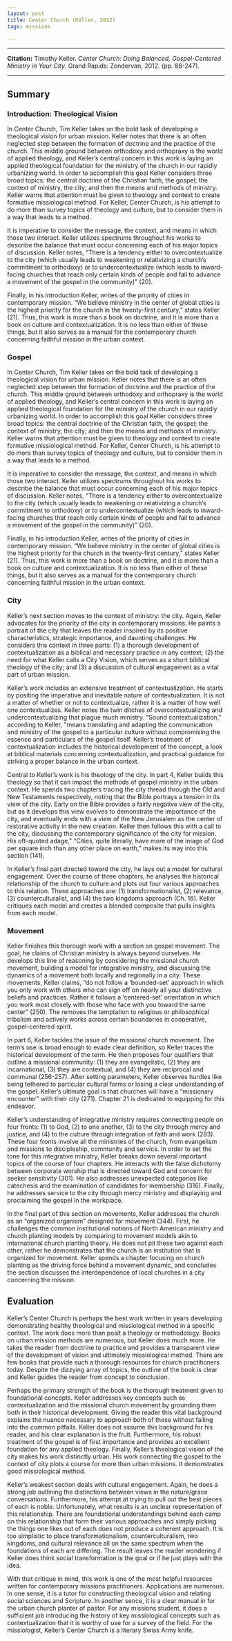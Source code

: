 ```yaml
---
layout: post
title: Center Church (Keller, 2012)
tags: missions 

---
```


---
**Citation:**
Timothy Keller. *Center Church: Doing Balanced, Gospel-Centered Ministry in Your City*. Grand Rapids: Zondervan, 2012. (pp. 88-247).

---

## Summary
### Introduction: Theological Vision
In Center Church, Tim Keller takes on the bold task of developing a theological vision for urban mission. Keller notes that there is an often neglected step between the formation of doctrine and the practice of the church. This middle ground between orthodoxy and orthopraxy is the world of applied theology, and Keller’s central concern in this work is laying an applied theological foundation for the ministry of the church in our rapidly urbanizing world. In order to accomplish this goal Keller considers three broad topics: the central doctrine of the Christian faith, the gospel; the context of ministry, the city; and then the means and methods of ministry. Keller warns that attention must be given to theology and context to create formative missiological method. For Keller, Center Church, is his attempt to do more than survey topics of theology and culture, but to consider them in a way that leads to a method.

It is imperative to consider the message, the context, and means in which those two interact. Keller utilizes spectrums throughout his works to describe the balance that must occur concerning each of his major topics of discussion. Keller notes, “There is a tendency either to overcontextualize to the city (which usually leads to weakening or relativizing a church’s commitment to orthodoxy) or to undercontextualize (which leads to inward-facing churches that reach only certain kinds of people and fail to advance a movement of the gospel in the community)” (20).

Finally, in his introduction Keller, writes of the priority of cities in contemporary mission. “We believe ministry in the center of global cities is the highest priority for the church in the twenty-first century,” states Keller (21). Thus, this work is more than a book on doctrine, and it is more than a book on culture and contextualization. It is no less than either of these things, but it also serves as a manual for the contemporary church concerning faithful mission in the urban context.

### Gospel
In Center Church, Tim Keller takes on the bold task of developing a theological vision for urban mission. Keller notes that there is an often neglected step between the formation of doctrine and the practice of the church. This middle ground between orthodoxy and orthopraxy is the world of applied theology, and Keller’s central concern in this work is laying an applied theological foundation for the ministry of the church in our rapidly urbanizing world. In order to accomplish this goal Keller considers three broad topics: the central doctrine of the Christian faith, the gospel; the context of ministry, the city; and then the means and methods of ministry. Keller warns that attention must be given to theology and context to create formative missiological method. For Keller, Center Church, is his attempt to do more than survey topics of theology and culture, but to consider them in a way that leads to a method.

It is imperative to consider the message, the context, and means in which those two interact. Keller utilizes spectrums throughout his works to describe the balance that must occur concerning each of his major topics of discussion. Keller notes, “There is a tendency either to overcontextualize to the city (which usually leads to weakening or relativizing a church’s commitment to orthodoxy) or to undercontextualize (which leads to inward-facing churches that reach only certain kinds of people and fail to advance a movement of the gospel in the community)” (20).

Finally, in his introduction Keller, writes of the priority of cities in contemporary mission. “We believe ministry in the center of global cities is the highest priority for the church in the twenty-first century,” states Keller (21). Thus, this work is more than a book on doctrine, and it is more than a book on culture and contextualization. It is no less than either of these things, but it also serves as a manual for the contemporary church concerning faithful mission in the urban context.

### City
Keller’s next section moves to the context of ministry: the city. Again, Keller advocates for the priority of the city in contemporary missions. He paints a portrait of the city that leaves the reader inspired by its positive characteristics, strategic importance, and daunting challenges. He considers this context in three parts: (1) a thorough development of contextualization as a biblical and necessary practice in any context; (2) the need for what Keller calls a City Vision, which serves as a short biblical theology of the city; and (3) a discussion of cultural engagement as a vital part of urban mission.

Keller’s work includes an extensive treatment of contextualization. He starts by positing the imperative and inevitable nature of contextualization. It is not a matter of whether or not to contextualize, rather it is a matter of how well one contextualizes. Keller notes the twin ditches of overcontextualizing and undercontextualizing that plague much ministry. “Sound contextualization,” according to Keller, "means translating and adapting the communication and ministry of the gospel to a particular culture without compromising the essence and particulars of the gospel itself. Keller’s treatment of contextualization includes the historical development of the concept, a look at biblical materials concerning contextualization, and practical guidance for striking a proper balance in the urban context.

Central to Keller’s work is his theology of the city. In part 4, Keller builds this theology so that it can impact the methods of gospel ministry in the urban context. He spends two chapters tracing the city thread through the Old and New Testaments respectively, noting that the Bible portrays a tension in its view of the city. Early on the Bible provides a fairly negative view of the city, but as it develops this view evolves to demonstrate the importance of the city, and eventually ends with a view of the New Jerusalem as the center of restorative activity in the new creation. Keller then follows this with a call to the city, discussing the contemporary significance of the city for mission. His oft-quoted adage," “Cities, quite literally, have more of the image of God per square inch than any other place on earth,” makes its way into this section (141).

In Keller’s final part directed toward the city, he lays out a model for cultural engagement. Over the course of three chapters, he analyses the historical relationship of the church to culture and plots out four various approaches to this relation. These approaches are: (1) transformationalist, (2) relevance, (3) counterculturalist, and (4) the two kingdoms approach (Ch. 16). Keller critiques each model and creates a blended composite that pulls insights from each model.

### Movement
Keller finishes this thorough work with a section on gospel movement. The goal, he claims of Christian ministry is always beyond ourselves. He develops this line of reasoning by considering the missional church movement, building a model for integrative ministry, and discussing the dynamics of a movement both locally and regionally in a city. These movements, Keller claims, “do not follow a ‘bounded-set’ approach in which you only work with others who can sign off on nearly all your distinctive beliefs and practices. Rather it follows a ‘centered-set’ orientation in which you work most closely with those who face with you toward the same center” (250). The removes the temptation to religious or philosophical tribalism and actively works across certain boundaries in cooperative, gospel-centered spirit.

In part 6, Keller tackles the issue of the missional church movement. The term’s use is broad enough to evade clear definition, so Keller traces the historical development of the term. He then proposes four qualifiers that outline a missional community: (1) they are evangelistic, (2) they are incarnational, (3) they are contextual, and (4) they are reciprocal and communal (256-257). After setting parameters, Keller observes hurdles like being tethered to particular cultural forms or losing a clear understanding of the gospel. Keller’s ultimate goal is that churches will have a “missionary encounter” with their city (271). Chapter 21 is dedicated to equipping for this endeavor.

Keller’s understanding of integrative ministry requires connecting people on four fronts: (1) to God, (2) to one another, (3) to the city through mercy and justice, and (4) to the culture through integration of faith and work (293). These four fronts involve all the ministries of the church, from evangelism and missions to discipleship, community and service. In order to set the tone for this integrative ministry, Keller breaks down several important topics of the course of four chapters. He interacts with the false dichotomy between corporate worship that is directed toward God and concern for seeker sensitivity (301). He also addresses unexpected categories like catechesis and the examination of candidates for membership (316). Finally, he addresses service to the city through mercy ministry and displaying and proclaiming the gospel in the workplace.

In the final part of this section on movements, Keller addresses the church as an “organized organism” designed for movement (344). First, he challenges the common institutional notions of North American ministry and church planting models by comparing to movement models akin to international church planting theory. He does not pit these two against each other, rather he demonstrates that the church is an institution that is organized for movement. Keller spends a chapter focusing on church planting as the driving force behind a movement dynamic, and concludes the section discusses the interdependence of local churches in a city concerning the mission.

## Evaluation
Keller’s Center Church is perhaps the best work written in years developing demonstrating healthy theological and missiological method in a specific context. The work does more than posit a theology or methodology. Books on urban mission methods are numerous, but Keller does much more. He takes the reader from doctrine to practice and provides a transparent view of the development of vision and ultimately missiological method. There are few books that provide such a thorough resources for church practitioners today. Despite the dizzying array of topics, the outline of the book is clear and Keller guides the reader from concept to conclusion.

Perhaps the primary strength of the book is the thorough treatment given to foundational concepts. Keller addresses key concepts such as contextualization and the missional church movement by grounding them both in their historical development. Giving the reader this vital background explains the nuance necessary to approach both of these without falling into the common pitfalls. Keller does not assume this background for his reader, and his clear explanation is the fruit. Furthermore, his robust treatment of the gospel is of first importance and provides an excellent foundation for any applied theology. Finally, Keller’s theological vision of the city makes his work distinctly urban. His work connecting the gospel to the context of city plots a course for more than urban missions. It demonstrates good missiological method.

Keller’s weakest section deals with cultural engagement. Again, he does a strong job outlining the distinctions between views in the nature/grace conversations. Furthermore, his attempt at trying to pull out the best pieces of each is noble. Unfortunately, what results is an unclear representation of this relationship. There are foundational understandings behind each camp on this relationship that form their various approaches and simply picking the things one likes out of each does not produce a coherent approach. It is too simplistic to place transformationalism, counterculturalism, two kingdoms, and cultural relevance all on the same spectrum when the foundations of each are differing. The result leaves the reader wondering if Keller does think social transformation is the goal or if he just plays with the idea.

With that critique in mind, this work is one of the most helpful resources written for contemporary missions practitioners. Applications are numerous. In one sense, it is a tutor for constructing theological vision and relating social sciences and Scripture. In another sence, it is a clear manual in for the urban church planter of pastor. For any missions student, it does a sufficient job introducing the history of key missiological concepts such as contextualization that it is worthy of use for a survey of the field. For the missiologist, Keller’s Center Church is a literary Swiss Army knife.
<!--stackedit_data:
eyJoaXN0b3J5IjpbLTEzMjE1MjY5ODhdfQ==
-->